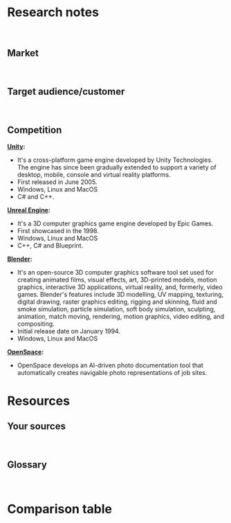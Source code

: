 <!-- this is an example, use your needs and goals to start your research process -->
​
# Research notes
​
## Market
​
​
## Target audience/customer

​
​
​
## Competition
​**[Unity](https://unity.com/):**
- It's a cross-platform game engine developed by Unity Technologies. The engine has since been gradually extended to support a variety of desktop, mobile, console and virtual reality platforms.
- First released in June 2005.
- Windows, Linux and MacOS
- C# and C++.

**[Unreal Engine](https://www.unrealengine.com/en-US/):**
- It's a 3D computer graphics game engine developed by Epic Games. 
- First showcased in the 1998.
- Windows, Linux and MacOS
- C++, C# and Blueprint.

**[Blender](https://www.blender.org/):**
- It's an open-source 3D computer graphics software tool set used for creating animated films, visual effects, art, 3D-printed models, motion graphics, interactive 3D applications, virtual reality, and, formerly, video games. Blender's features include 3D modelling, UV mapping, texturing, digital drawing, raster graphics editing, rigging and skinning, fluid and smoke simulation, particle simulation, soft body simulation, sculpting, animation, match moving, rendering, motion graphics, video editing, and compositing.
- Initial release date on January 1994.
- Windows, Linux and MacOS

**[OpenSpace](https://www.openspace.ai/):**
- OpenSpace develops an AI-driven photo documentation tool that automatically creates navigable photo representations of job sites.
​
# Resources
## Your sources
<!-- think also of sources to follow (people and keywords on Linkedin for example, a specialized blog or news outlet) -->
​
## Glossary
<!-- write down all the words specific to the product's field, or any technical field you're working in, with a short definition -->
​
​
# Comparison table
​
​